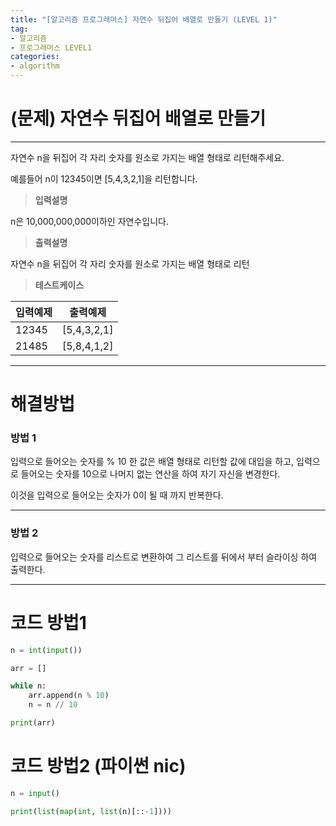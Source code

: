 ```yaml
---
title: "[알고리즘 프로그래머스] 자연수 뒤집어 배열로 만들기 (LEVEL 1)"
tag:
- 알고리즘
- 프로그래머스 LEVEL1
categories:
- algorithm
---
```


# (문제) 자연수 뒤집어 배열로 만들기

---

자연수 n을 뒤집어 각 자리 숫자를 원소로 가지는 배열 형태로 리턴해주세요.

예를들어 n이 12345이면 [5,4,3,2,1]을 리턴합니다.

> **입력설명**

n은 10,000,000,000이하인 자연수입니다.

> **출력설명**

자연수 n을 뒤집어 각 자리 숫자를 원소로 가지는 배열 형태로 리턴

> **테스트케이스**
 
| 입력예제 | 출력예제 |
| -------- | -------- | 
| 12345 | [5,4,3,2,1] | 
| 21485 | [5,8,4,1,2] | 

---
# 해결방법

### 방법 1

입력으로 들어오는 숫자를 % 10 한 값은 배열 형태로 리턴할 값에 대입을 하고, 입력으로 들어오는 숫자를 10으로 나머지 없는 연산을 하여 자기 자신을 변경한다.

이것을 입력으로 들어오는 숫자가 0이 될 때 까지 반복한다.

---
### 방법 2

입력으로 들어오는 숫자를 리스트로 변환하여 그 리스트를 뒤에서 부터 슬라이싱 하여 출력한다.

---
# 코드 방법1
```python
n = int(input())

arr = []

while n:
    arr.append(n % 10)
    n = n // 10

print(arr)
```

# 코드 방법2 (파이썬 nic)
```python
n = input()

print(list(map(int, list(n)[::-1])))
```
